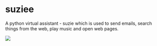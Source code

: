 # suziee
A python virtual assistant - suzie which is used to send emails, search things from the web, play music and open web pages. 

<img src = "https://149695847.v2.pressablecdn.com/wp-content/uploads/2019/01/personalAssistantGIFmouths-2-1.gif">
